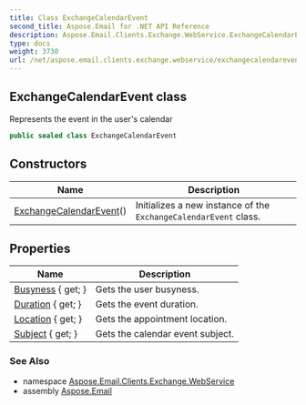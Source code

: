 ```yaml
---
title: Class ExchangeCalendarEvent
second_title: Aspose.Email for .NET API Reference
description: Aspose.Email.Clients.Exchange.WebService.ExchangeCalendarEvent class. Represents the event in the users calendar
type: docs
weight: 3730
url: /net/aspose.email.clients.exchange.webservice/exchangecalendarevent/
---
```

## ExchangeCalendarEvent class

Represents the event in the user's calendar

```csharp
public sealed class ExchangeCalendarEvent
```

## Constructors

| Name | Description |
| --- | --- |
| [ExchangeCalendarEvent](exchangecalendarevent/)() | Initializes a new instance of the `ExchangeCalendarEvent` class. |

## Properties

| Name | Description |
| --- | --- |
| [Busyness](../../aspose.email.clients.exchange.webservice/exchangecalendarevent/busyness/) { get; } | Gets the user busyness. |
| [Duration](../../aspose.email.clients.exchange.webservice/exchangecalendarevent/duration/) { get; } | Gets the event duration. |
| [Location](../../aspose.email.clients.exchange.webservice/exchangecalendarevent/location/) { get; } | Gets the appointment location. |
| [Subject](../../aspose.email.clients.exchange.webservice/exchangecalendarevent/subject/) { get; } | Gets the calendar event subject. |

### See Also

* namespace [Aspose.Email.Clients.Exchange.WebService](../../aspose.email.clients.exchange.webservice/)
* assembly [Aspose.Email](../../)


